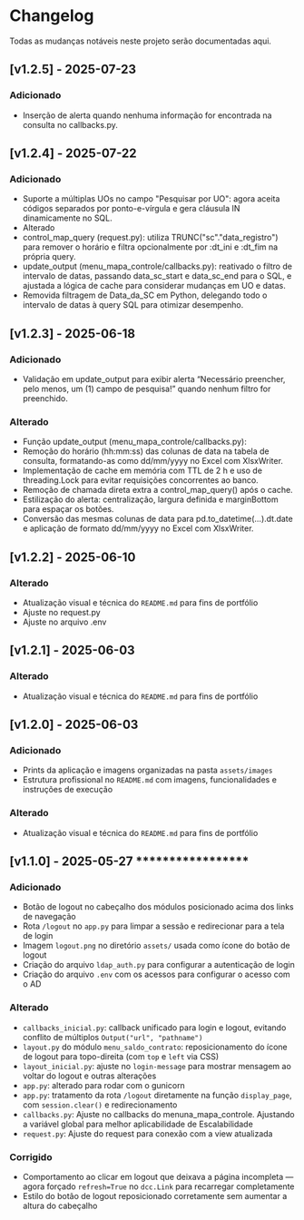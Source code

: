 # Changelog

Todas as mudanças notáveis neste projeto serão documentadas aqui.

## [v1.2.5] - 2025-07-23
### Adicionado
- Inserção de alerta quando nenhuma informação for encontrada na consulta no callbacks.py.

## [v1.2.4] - 2025-07-22
### Adicionado
- Suporte a múltiplas UOs no campo "Pesquisar por UO": agora aceita códigos separados por ponto-e-vírgula e gera cláusula IN dinamicamente no SQL.
- Alterado
- control_map_query (request.py): utiliza TRUNC("sc"."data_registro") para remover o horário e filtra opcionalmente por :dt_ini e :dt_fim na própria query.
- update_output (menu_mapa_controle/callbacks.py): reativado o filtro de intervalo de datas, passando data_sc_start e data_sc_end para o SQL, e ajustada a lógica de cache para considerar mudanças em UO e datas.
- Removida filtragem de Data_da_SC em Python, delegando todo o intervalo de datas à query SQL para otimizar desempenho.

## [v1.2.3] - 2025-06-18
### Adicionado
- Validação em update_output para exibir alerta “Necessário preencher, pelo menos, um (1) campo de pesquisa!” quando nenhum filtro for preenchido.

### Alterado
- Função update_output (menu_mapa_controle/callbacks.py):
- Remoção do horário (hh:mm:ss) das colunas de data na tabela de consulta, formatando-as como dd/mm/yyyy no Excel com XlsxWriter.
- Implementação de cache em memória com TTL de 2 h e uso de threading.Lock para evitar requisições concorrentes ao banco.
- Remoção de chamada direta extra a control_map_query() após o cache.
- Estilização do alerta: centralização, largura definida e marginBottom para espaçar os botões.
- Conversão das mesmas colunas de data para pd.to_datetime(...).dt.date e aplicação de formato dd/mm/yyyy no Excel com XlsxWriter.

## [v1.2.2] - 2025-06-10

### Alterado
- Atualização visual e técnica do `README.md` para fins de portfólio
- Ajuste no request.py
- Ajuste no arquivo .env

## [v1.2.1] - 2025-06-03

### Alterado
- Atualização visual e técnica do `README.md` para fins de portfólio

## [v1.2.0] - 2025-06-03

### Adicionado
- Prints da aplicação e imagens organizadas na pasta `assets/images`
- Estrutura profissional no `README.md` com imagens, funcionalidades e instruções de execução

### Alterado
- Atualização visual e técnica do `README.md` para fins de portfólio


## [v1.1.0] - 2025-05-27 *****************

### Adicionado
- Botão de logout no cabeçalho dos módulos posicionado acima dos links de navegação
- Rota `/logout` no `app.py` para limpar a sessão e redirecionar para a tela de login
- Imagem `logout.png` no diretório `assets/` usada como ícone do botão de logout
- Criação do arquivo `ldap_auth.py` para configurar a autenticação de login
- Criação do arquivo `.env` com os acessos para configurar o acesso com o AD

### Alterado
- `callbacks_inicial.py`: callback unificado para login e logout, evitando conflito de múltiplos `Output("url", "pathname")`
- `layout.py` do módulo `menu_saldo_contrato`: reposicionamento do ícone de logout para topo-direita (com `top` e `left` via CSS)
- `layout_inicial.py`: ajuste no `login-message` para mostrar mensagem ao voltar do logout e outras alterações
- `app.py`: alterado para rodar com o gunicorn
- `app.py`: tratamento da rota `/logout` diretamente na função `display_page`, com `session.clear()` e redirecionamento
- `callbacks.py`: Ajuste no callbacks do menuna_mapa_controle. Ajustando a variável global para melhor aplicabilidade de Escalabilidade
- `request.py`: Ajuste do request para conexão com a view atualizada

### Corrigido
- Comportamento ao clicar em logout que deixava a página incompleta — agora forçado `refresh=True` no `dcc.Link` para recarregar completamente
- Estilo do botão de logout reposicionado corretamente sem aumentar a altura do cabeçalho
